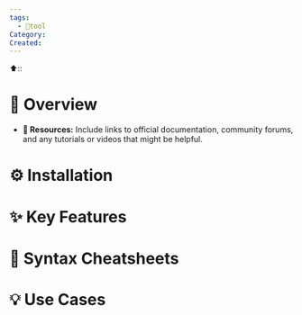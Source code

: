 ```yaml
---
tags:
  - 🔧tool
Category:
Created:
---
```

⬆️:: 


# 📘 Overview  
- **🔗 Resources:** Include links to official documentation, community forums, and any tutorials or videos that might be helpful.

# ⚙️ Installation  

# ✨ Key Features  

# 🧾 Syntax Cheatsheets  

# 💡 Use Cases  